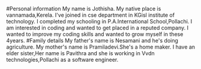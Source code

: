 #Personal information
My name is Jothisha.
My native place is vannamada,Kerela.
I've joined in cse department in KGisl institute of technology.
I completed my schooling in P.A.International School,Pollachi.
I am interested in coding and wanted to get placed in a reputed company.
I wanted to improve my coding skills and wanted to grow myself in these 4years.
#Family details
My father's name is Nesamani and he's doing agriculture.
My mother's name is Pramiladevi.She's a home maker.
I have an elder sister,Her name is Pavithra and she is working in Vvdn technologies,Pollachi as a software engineer.
